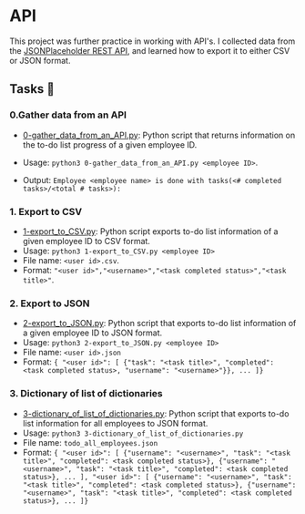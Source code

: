 # API

This project was further practice in working with API's. I collected data from the [JSONPlaceholder REST API](https://jsonplaceholder.typicode.com/), and learned how to export it to either CSV or JSON format.

## Tasks 📃

### 0.Gather data from an API
 - [0-gather_data_from_an_API.py](0-gather_data_from_an_API.py): Python script that returns information on the to-do list progress of a given employee ID.

 - Usage: `python3 0-gather_data_from_an_API.py <employee ID>`.
 - Output: `Employee <employee name> is done with tasks(<# completed tasks>/<total # tasks>):`

### 1. Export to CSV
 - [1-export_to_CSV.py](https://github.com/Ayoolisa/alx-system_engineering-devops/tree/master/0x15-api/1-export_to_CSV.py): Python script exports to-do list information of a given employee ID to CSV format.
 - Usage: `python3 1-export_to_CSV.py <employee ID>`
 - File name: `<user id>.csv`.
 - Format: `"<user id>","<username>","<task completed status>","<task title>"`.

### 2. Export to JSON
 - [2-export_to_JSON.py](https://github.com/Ayoolisa/holberton-system_engineering-devops/blob/master/0x15-api/2-export_to_JSON.py): Python script that exports to-do list information of a given employee ID to JSON format.
 - Usage: `python3 2-export_to_JSON.py <employee ID>`
 - File name: `<user id>.json`
 - Format: `{ "<user id>": [ {"task": "<task title>", "completed": <task completed status>, "username": "<username>"}}, ... ]}`

### 3. Dictionary of list of dictionaries
 - [3-dictionary_of_list_of_dictionaries.py](https://github.com/Ayoolisa/holberton-system_engineering-devops/blob/master/0x15-api/3-dictionary_of_list_of_dictionaries.py): Python script that exports to-do list information for all employees to JSON format.
 - Usage: `python3 3-dictionary_of_list_of_dictionaries.py`
 - File name: `todo_all_employees.json`
 - Format: `{ "<user id>": [ {"username": "<username>", "task": "<task title>", "completed": <task completed status>}, {"username": "<username>", "task": "<task title>", "completed": <task completed status>}, ... ], "<user id>": [ {"username": "<username>", "task": "<task title>", "completed": <task completed status>}, {"username": "<username>", "task": "<task title>", "completed": <task completed status>}, ... ]}`
